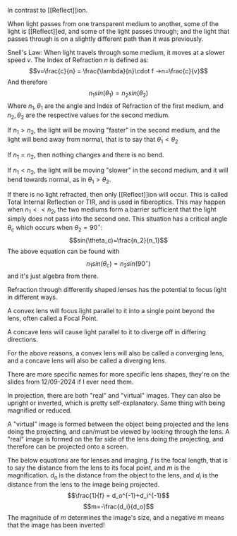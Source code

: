 
In contrast to [[Reflect]]ion.

When light passes from one transparent medium to another, some of the light is [[Reflect]]ed, and some of the light passes through; and the light that passes through is on a slightly different path than it was previously.

Snell's Law: When light travels through some medium, it moves at a slower speed $v$. The Index of Refraction $n$ is defined as:$$v=\frac{c}{n} = \frac{\lambda}{n}\cdot f ->n=\frac{c}{v}$$
And therefore$$n_1sin(\theta_1)=n_2sin(\theta_2)$$Where $n_1,\theta_1$ are the angle and Index of Refraction of the first medium, and $n_2,\theta_2$ are the respective values for the second medium.

If $n_1>n_2$, the light will be moving "faster" in the second medium, and the light will bend away from normal, that is to say that $\theta_1<\theta_2$

If $n_1=n_2$, then nothing changes and there is no bend.

If $n_1<n_2$, the light will be moving "slower" in the second medium, and it will bend towards normal, as in $\theta_1>\theta_2$.

If there is no light refracted, then only [[Reflect]]ion will occur. This is called Total Internal Reflection or TIR, and is used in fiberoptics. This may happen when $n_1<<n_2$, the two mediums form a barrier sufficient that the light simply does not pass into the second one.
This situation has a critical angle $\theta_c$ which occurs when $\theta_2=90^{\circ}$:$$sin(\theta_c)=\frac{n_2}{n_1}$$
The above equation can be found with$$n_1sin(\theta_c)=n_2sin(90^{\circ})$$
and it's just algebra from there.

Refraction through differently shaped lenses has the potential to focus light in different ways.

A convex lens will focus light parallel to it into a single point beyond the lens, often called a Focal Point.

A concave lens will cause light parallel to it to diverge off in differing directions.

For the above reasons, a convex lens will also be called a converging lens, and a concave lens will also be called a diverging lens.

There are more specific names for more specific lens shapes, they're on the slides from 12/09-2024 if I ever need them.

In projection, there are both "real" and "virtual" images. They can also be upright or inverted, which is pretty self-explanatory. Same thing with being magnified or reduced.

A "virtual" image is formed between the object being projected and the lens doing the projecting, and can/must be viewed by looking through the lens.
A "real" image is formed on the far side of the lens doing the projecting, and therefore can be projected onto a screen.

The below equations are for lenses and imaging. $f$ is the focal length, that is to say the distance from the lens to its focal point, and $m$ is the magnification. $d_o$ is the distance from the object to the lens, and $d_i$ is the distance from the lens to the image being projected.
$$\frac{1}{f} = d_o^{-1}+d_i^{-1}$$$$m=-\frac{d_i}{d_o}$$
The magnitude of $m$ determines the image's size, and a negative $m$ means that the image has been inverted!